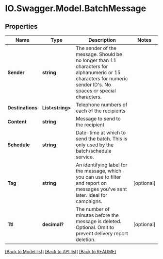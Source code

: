 # IO.Swagger.Model.BatchMessage
## Properties

Name | Type | Description | Notes
------------ | ------------- | ------------- | -------------
**Sender** | **string** | The sender of the message. Should be no longer than 11 characters for alphanumeric or 15 characters for numeric sender ID&#39;s. No spaces or special characters. | 
**Destinations** | **List&lt;string&gt;** | Telephone numbers of each of the recipients | 
**Content** | **string** | Message to send to the recipient | 
**Schedule** | **string** | Date-time at which to send the batch. This is only used by the batch/schedule service. | 
**Tag** | **string** | An identifying label for the message, which you can use to filter and report on messages you&#39;ve sent later. Ideal for campaigns. | [optional] 
**Ttl** | **decimal?** | The number of minutes before the message is deleted. Optional. Omit to prevent delivery report deletion. | [optional] 

[[Back to Model list]](../README.md#documentation-for-models) [[Back to API list]](../README.md#documentation-for-api-endpoints) [[Back to README]](../README.md)

